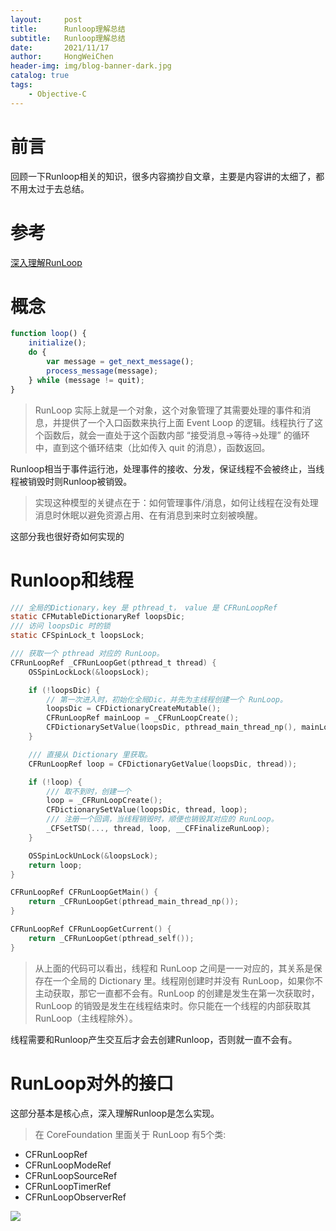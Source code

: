 ```yaml
---
layout:     post
title:      Runloop理解总结
subtitle:   Runloop理解总结
date:       2021/11/17
author:     HongWeiChen
header-img: img/blog-banner-dark.jpg
catalog: true
tags:
    - Objective-C
---
```


# 前言

回顾一下Runloop相关的知识，很多内容摘抄自文章，主要是内容讲的太细了，都不用太过于去总结。

# 参考

[深入理解RunLoop](https://blog.ibireme.com/2015/05/18/runloop/)

# 概念

```js
function loop() {
    initialize();
    do {
        var message = get_next_message();
        process_message(message);
    } while (message != quit);
}
```

>RunLoop 实际上就是一个对象，这个对象管理了其需要处理的事件和消息，并提供了一个入口函数来执行上面 Event Loop 的逻辑。线程执行了这个函数后，就会一直处于这个函数内部 “接受消息->等待->处理” 的循环中，直到这个循环结束（比如传入 quit 的消息），函数返回。

Runloop相当于事件运行池，处理事件的接收、分发，保证线程不会被终止，当线程被销毁时则Runloop被销毁。

>实现这种模型的关键点在于：如何管理事件/消息，如何让线程在没有处理消息时休眠以避免资源占用、在有消息到来时立刻被唤醒。

这部分我也很好奇如何实现的

# Runloop和线程

```Objective-C
/// 全局的Dictionary，key 是 pthread_t， value 是 CFRunLoopRef
static CFMutableDictionaryRef loopsDic;
/// 访问 loopsDic 时的锁
static CFSpinLock_t loopsLock;

/// 获取一个 pthread 对应的 RunLoop。
CFRunLoopRef _CFRunLoopGet(pthread_t thread) {
    OSSpinLockLock(&loopsLock);

    if (!loopsDic) {
        // 第一次进入时，初始化全局Dic，并先为主线程创建一个 RunLoop。
        loopsDic = CFDictionaryCreateMutable();
        CFRunLoopRef mainLoop = _CFRunLoopCreate();
        CFDictionarySetValue(loopsDic, pthread_main_thread_np(), mainLoop);
    }

    /// 直接从 Dictionary 里获取。
    CFRunLoopRef loop = CFDictionaryGetValue(loopsDic, thread));

    if (!loop) {
        /// 取不到时，创建一个
        loop = _CFRunLoopCreate();
        CFDictionarySetValue(loopsDic, thread, loop);
        /// 注册一个回调，当线程销毁时，顺便也销毁其对应的 RunLoop。
        _CFSetTSD(..., thread, loop, __CFFinalizeRunLoop);
    }

    OSSpinLockUnLock(&loopsLock);
    return loop;
}

CFRunLoopRef CFRunLoopGetMain() {
    return _CFRunLoopGet(pthread_main_thread_np());
}

CFRunLoopRef CFRunLoopGetCurrent() {
    return _CFRunLoopGet(pthread_self());
}
```

>从上面的代码可以看出，线程和 RunLoop 之间是一一对应的，其关系是保存在一个全局的 Dictionary 里。线程刚创建时并没有 RunLoop，如果你不主动获取，那它一直都不会有。RunLoop 的创建是发生在第一次获取时，RunLoop 的销毁是发生在线程结束时。你只能在一个线程的内部获取其 RunLoop（主线程除外）。

线程需要和Runloop产生交互后才会去创建Runloop，否则就一直不会有。

# RunLoop对外的接口

这部分基本是核心点，深入理解Runloop是怎么实现。

>在 CoreFoundation 里面关于 RunLoop 有5个类:
- CFRunLoopRef
- CFRunLoopModeRef
- CFRunLoopSourceRef
- CFRunLoopTimerRef
- CFRunLoopObserverRef

![](https://blog.ibireme.com/wp-content/uploads/2015/05/RunLoop_0.png)
